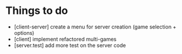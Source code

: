 # Things to do

* [client-server] create a menu for server creation (game selection + options)
* [client] implement refactored multi-games
* [server.test] add more test on the server code
